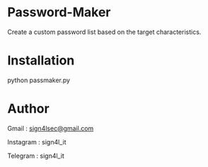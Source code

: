 # Password-Maker
Create a custom password list based on the target characteristics.

# Installation
python passmaker.py

# Author
Gmail : sign4lsec@gmail.com

Instagram : sign4l_it

Telegram : sign4l_it
